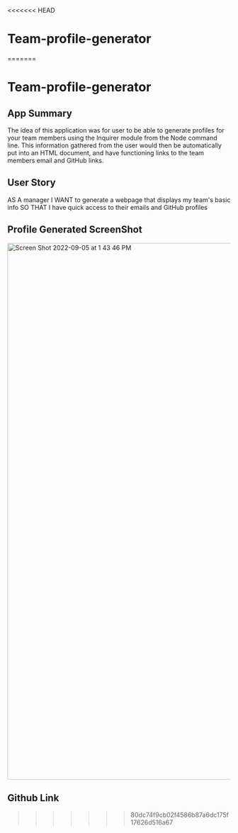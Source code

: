 <<<<<<< HEAD
# Team-profile-generator
=======
# Team-profile-generator

## App Summary

The idea of this application was for user to be able to generate profiles for your team members using the Inquirer module from the Node command line. This information gathered from the user would then be automatically put into an HTML document, and have functioning links to the team members email and GitHub links.

## User Story

AS A manager
I WANT to generate a webpage that displays my team's basic info
SO THAT I have quick access to their emails and GitHub profiles

## Profile Generated ScreenShot

<img width="1211" alt="Screen Shot 2022-09-05 at 1 43 46 PM" src="https://user-images.githubusercontent.com/106710271/188510905-60cb5bad-e13e-4be9-87b5-155a6900ba09.png">

## Github Link
>>>>>>> 80dc74f9cb02f4586b87a6dc175f17626d516a67
